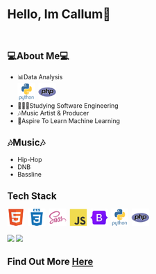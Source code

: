 <!--
**CKWheatley/CKWheatley** is a ✨ _special_ ✨ repository because its `README.md` (this file) appears on your GitHub profile.

Here are some ideas to get you started:

- 🔭 I’m currently working on ...
- 🌱 I’m currently learning ...
- 👯 I’m looking to collaborate on ...
- 🤔 I’m looking for help with ...
- 💬 Ask me about ...
- 📫 How to reach me: ...
- 😄 Pronouns: ...
- ⚡ Fun fact: ...
-->

<div>
  <h1>Hello, Im Callum👋</h1>
  &nbsp;
  <div>
    <h2>💻About Me💻</h2>
    <ul>
      <li>📊Data Analysis</li>
      <img src="https://github.com/devicons/devicon/blob/master/icons/python/python-original-wordmark.svg" title="Bootstrap" **alt="Bootstrap" width="40" height="40"/>&nbsp;
      <img src="https://github.com/devicons/devicon/blob/master/icons/php/php-original.svg" title="Bootstrap" **alt="Bootstrap" width="40" height="40"/>&nbsp;
      <li>👨🏼‍💻Studying Software Engineering</li>
      <li>🎶Music Artist & Producer</li>
      <li>🧠Aspire To Learn Machine Learning</li>
    </ul>
  </div>
  <div>
    <h2>🎶Music🎶</h2>
    <ul>
      <li>Hip-Hop</li>
      <li>DNB</li>
      <li>Bassline</li>
    </ul>
  </div>
  <div>
    <h2>Tech Stack</h2>
    <img src="https://github.com/devicons/devicon/blob/master/icons/html5/html5-original.svg" title="HTML5" alt="HTML" width="40" height="40"/>&nbsp;
    <img src="https://github.com/devicons/devicon/blob/master/icons/css3/css3-plain-wordmark.svg"  title="CSS3" alt="CSS" width="40" height="40"/>&nbsp;
    <img src="https://github.com/devicons/devicon/blob/master/icons/sass/sass-original.svg"  title="SAAS" alt="CSS" width="40" height="40"/>&nbsp;
    <img src="https://github.com/devicons/devicon/blob/master/icons/javascript/javascript-original.svg" title="JavaScript" alt="JavaScript" width="40" height="40"/>&nbsp;
    <img src="https://github.com/devicons/devicon/blob/master/icons/bootstrap/bootstrap-original.svg" title="Bootstrap" **alt="Bootstrap" width="40" height="40"/>&nbsp;
    <img src="https://github.com/devicons/devicon/blob/master/icons/python/python-original-wordmark.svg" title="Bootstrap" **alt="Bootstrap" width="40" height="40"/>&nbsp;
    <img src="https://github.com/devicons/devicon/blob/master/icons/php/php-original.svg" title="Bootstrap" **alt="Bootstrap" width="40" height="40"/>&nbsp;
  </div>
</div>
&nbsp;
<div>
  <img height="180em" src="https://github-readme-stats.vercel.app/api?username=CKWheatley&theme=buefy&show_icons=true" />
  <img height="180em" src="https://github-readme-stats.vercel.app/api/top-langs/?username=CKWheatley&theme=buefy&layout=compact" />
</div>
<div>
  <h2>Find Out More <a href="https://ckwheatley.github.io/CV/" target="_blank">Here</a></h2>
</div>
